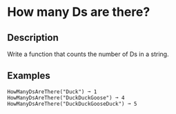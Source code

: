 # How many Ds are there?

## Description

Write a function that counts the number of Ds in a string.

## Examples

```
HowManyDsAreThere("Duck") ➞ 1
HowManyDsAreThere("DuckDuckGoose") ➞ 4
HowManyDsAreThere("DuckDuckGooseDuck") ➞ 5
```
